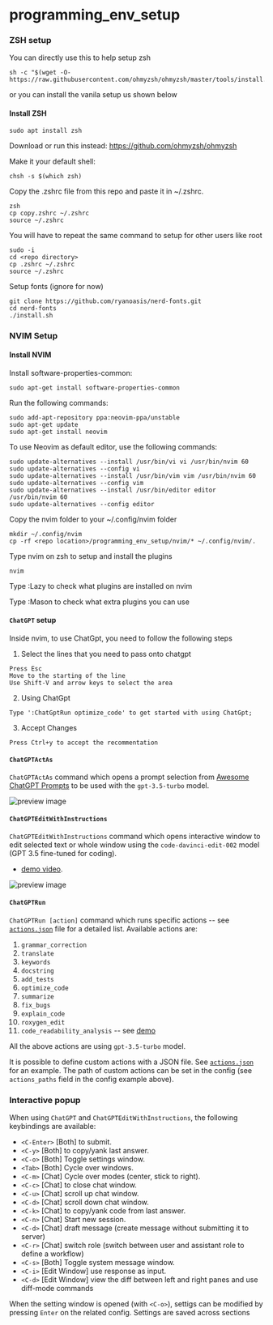 # programming_env_setup


### ZSH setup

You can directly use this to help setup zsh
```
sh -c "$(wget -O- https://raw.githubusercontent.com/ohmyzsh/ohmyzsh/master/tools/install.sh)"
```
or you can install the vanila setup us shown below

#### Install ZSH
```
sudo apt install zsh
```

Download or run this instead: https://github.com/ohmyzsh/ohmyzsh


Make it your default shell: 

```
chsh -s $(which zsh)
```


Copy the .zshrc file from this repo and paste it in ~/.zshrc. 
```
zsh
cp copy.zshrc ~/.zshrc
source ~/.zshrc
```
You will have to repeat the same command to setup for other users like root
```
sudo -i 
cd <repo directory>
cp .zshrc ~/.zshrc
source ~/.zshrc
```


Setup fonts (ignore for now)

```
git clone https://github.com/ryanoasis/nerd-fonts.git
cd nerd-fonts
./install.sh 
```


### NVIM Setup

#### Install NVIM


Install software-properties-common:
```
sudo apt-get install software-properties-common
```

Run the following commands:
```
sudo add-apt-repository ppa:neovim-ppa/unstable
sudo apt-get update
sudo apt-get install neovim
```


To use Neovim as default editor, use the following commands:

```
sudo update-alternatives --install /usr/bin/vi vi /usr/bin/nvim 60
sudo update-alternatives --config vi
sudo update-alternatives --install /usr/bin/vim vim /usr/bin/nvim 60
sudo update-alternatives --config vim
sudo update-alternatives --install /usr/bin/editor editor /usr/bin/nvim 60
sudo update-alternatives --config editor
```

Copy the nvim folder to your ~/.config/nvim folder

```
mkdir ~/.config/nvim
cp -rf <repo location>/programming_env_setup/nvim/* ~/.config/nvim/.
```

Type nvim on zsh to setup and install the plugins
```
nvim
```
Type :Lazy to check what plugins are installed on nvim

Type :Mason to check what extra plugins you can use



#### `ChatGPT` setup
Inside nvim, to use ChatGpt, you need to follow the following steps

1. Select the lines that you need to pass onto chatgpt
```
Press Esc
Move to the starting of the line
Use Shift-V and arrow keys to select the area
```
2. Using ChatGpt
```
Type ':ChatGptRun optimize_code' to get started with using ChatGpt; 
```
3. Accept Changes
```
Press Ctrl+y to accept the recommentation
```


#### `ChatGPTActAs`
`ChatGPTActAs` command which opens a prompt selection from [Awesome ChatGPT Prompts](https://github.com/f/awesome-chatgpt-prompts) to be used with the `gpt-3.5-turbo` model.

![preview image](https://github.com/jackMort/ChatGPT.nvim/blob/media/preview-3.png?raw=true)

#### `ChatGPTEditWithInstructions`
`ChatGPTEditWithInstructions` command which opens interactive window to edit selected text or whole window using the `code-davinci-edit-002` model (GPT 3.5 fine-tuned for coding).


- [demo video](https://www.youtube.com/watch?v=dWe01EV0q3Q).

![preview image](https://github.com/jackMort/ChatGPT.nvim/blob/media/preview.png?raw=true)

#### `ChatGPTRun`

`ChatGPTRun [action]` command which runs specific actions -- see [`actions.json`](./lua/chatgpt/flows/actions/actions.json) file for a detailed list. Available actions are:
  1. `grammar_correction`
  2. `translate`
  3. `keywords`
  4. `docstring`
  5. `add_tests`
  6. `optimize_code`
  7. `summarize`
  8. `fix_bugs`
  9. `explain_code`
  10. `roxygen_edit`
  11. `code_readability_analysis` -- see [demo](https://youtu.be/zlU3YGGv2zY)

All the above actions are using `gpt-3.5-turbo` model.

It is possible to define custom actions with a JSON file. See [`actions.json`](./lua/chatgpt/flows/actions/actions.json) for an example. The path of custom actions can be set in the config (see `actions_paths` field in the config example above).


### Interactive popup
When using `ChatGPT` and `ChatGPTEditWithInstructions`, the following
keybindings are available:
- `<C-Enter>` [Both] to submit.
- `<C-y>` [Both] to copy/yank last answer.
- `<C-o>` [Both] Toggle settings window.
- `<Tab>` [Both] Cycle over windows.
- `<C-m>` [Chat] Cycle over modes (center, stick to right).
- `<C-c>` [Chat] to close chat window.
- `<C-u>` [Chat] scroll up chat window.
- `<C-d>` [Chat] scroll down chat window.
- `<C-k>` [Chat] to copy/yank code from last answer.
- `<C-n>` [Chat] Start new session.
- `<C-d>` [Chat] draft message (create message without submitting it to server)
- `<C-r>` [Chat] switch role (switch between user and assistant role to define a workflow)
- `<C-s>` [Both] Toggle system message window.
- `<C-i>` [Edit Window] use response as input.
- `<C-d>` [Edit Window] view the diff between left and right panes and use diff-mode
  commands

When the setting window is opened (with `<C-o>`), settigs can be modified by
pressing `Enter` on the related config. Settings are saved across sections
